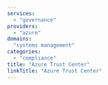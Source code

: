 ```yaml
---
services:
  - "governance"
providers:
  - "azure"
domains:
  "systems management"
categories:
  - "compliance"
title: "Azure Trust Center"
linkTitle: "Azure Trust Center"
---
```

